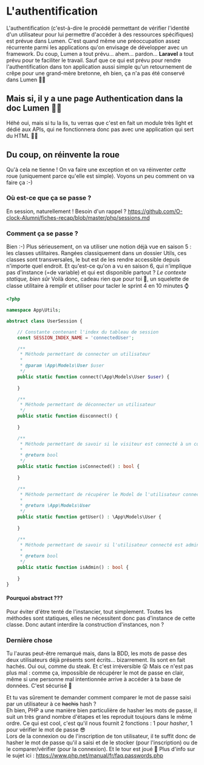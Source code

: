 # L'authentification

L'authentification (c'est-à-dire le procédé permettant de vérifier l'identité d'un utilisateur pour lui permettre d'accéder à des ressources spécifiques) est prévue dans Lumen. C'est quand même une préoccupation assez récurrente parmi les applications qu'on envisage de développer avec un framework. Du coup, Lumen a tout prévu... ahem... pardon... **Laravel** a tout prévu pour te faciliter le travail. Sauf que ce qui est prévu pour rendre l'authentification dans ton application aussi simple qu'un retournement de crêpe pour une grand-mère bretonne, eh bien, ça n'a pas été conservé dans Lumen :man_shrugging:

## Mais si, il y a une page Authentication dans la doc Lumen :male_detective:

Héhé oui, mais si tu la lis, tu verras que c'est en fait un module très light et dédié aux APIs, qui ne fonctionnera donc pas avec une application qui sert du HTML :man_facepalming:

## Du coup, on réinvente la roue

Qu'à cela ne tienne ! On va faire une exception et on va réinventer *cette* roue (uniquement parce qu'elle est simple). Voyons un peu comment on va faire ça :-)

### Où est-ce que ça se passe ?

En session, naturellement ! Besoin d'un rappel ? https://github.com/O-clock-Alumni/fiches-recap/blob/master/php/sessions.md

### Comment ça se passe ?

Bien :-) Plus sérieusement, on va utiliser une notion déjà vue en saison 5 : les classes utilitaires. Rangées classiquement dans un dossier Utils, ces classes sont transversales, le but est de les rendre accessible depuis n'importe quel endroit. Et qu'est-ce qu'on a vu en saison 6, qui n'implique pas d'instance (=de variable) et qui est disponible partout ? *Le contexte statique, bien sûr* Voilà donc, cadeau rien que pour toi :gift_heart:, un squelette de classe utilitaire à remplir et utiliser pour tacler le sprint 4 en 10 minutes :watch:

```php
<?php

namespace App\Utils;

abstract class UserSession {

    // Constante contenant l'index du tableau de session
    const SESSION_INDEX_NAME = 'connectedUser';

    /**
     * Méthode permettant de connecter un utilisateur
     * 
     * @param \App\Models\User $user
     */
    public static function connect(\App\Models\User $user) {
        
    }

    /**
     * Méthode permettant de déconnecter un utilisateur
     */
    public static function disconnect() {
        
    }

    /**
     * Méthode permettant de savoir si le visiteur est connecté à un compte
     * 
     * @return bool
     */
    public static function isConnected() : bool {
        
    }

    /**
     * Méthode permettant de récupérer le Model de l'utilisateur connecté
     * 
     * @return \App\Models\User
     */
    public static function getUser() : \App\Models\User {
        
    }

    /**
     * Méthode permettant de savoir si l'utilisateur connecté est admin
     * 
     * @return bool
     */
    public static function isAdmin() : bool {
        
    }
}
```

#### Pourquoi abstract ???

Pour éviter d'être tenté de l'instancier, tout simplement. Toutes les méthodes sont statiques, elles ne nécessitent donc pas d'instance de cette classe. Donc autant interdire la construction d'instances, non ?

### Dernière chose

Tu l'auras peut-être remarqué mais, dans la BDD, les mots de passe des deux utilisateurs déjà présents sont écrits... bizarrement. Ils sont en fait hachés. Oui oui, comme du steak. Et c'est irréversible :astonished: Mais ce n'est pas plus mal : comme ça, impossible de récupérer le mot de passe en clair, même si une personne mal intentionnée arrive à accéder à ta base de données. C'est sécurisé :construction:

Et tu vas sûrement te demander comment comparer le mot de passe saisi par un utilisateur à ce ~~hachis~~ hash ?  
Eh bien, PHP a une manière bien particulière de hasher les mots de passe, il suit un très grand nombre d'étapes et les reproduit toujours dans le même ordre. Ce qui est cool, c'est qu'il nous fournit 2 fonctions : 1 pour _hasher_, 1 pour vérifier le mot de passe :sunglasses:  
Lors de la connexion ou de l'inscription de ton utilisateur, il te suffit donc de hasher le mot de passe qu'il a saisi et de le stocker (pour l'inscription) ou de le comparer/vérifier (pour la connexion). Et le tour est joué :tada: Plus d'info sur le sujet ici : https://www.php.net/manual/fr/faq.passwords.php